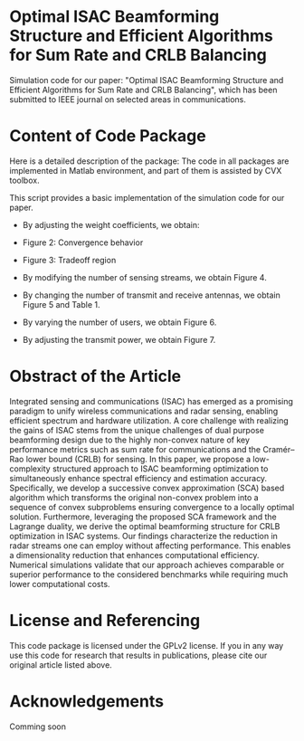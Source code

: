 # Optimal ISAC Beamforming Structure and Efficient Algorithms for Sum Rate and CRLB Balancing
Simulation code for our paper: "Optimal ISAC Beamforming Structure and Efficient Algorithms for Sum Rate and CRLB Balancing", which has been submitted to IEEE journal on selected areas in communications.

# Content of Code Package
Here is a detailed description of the package:
The code in all packages are implemented in Matlab environment, and part of them is assisted by CVX toolbox.

This script provides a basic implementation of the simulation code for our paper. 

- By adjusting the weight coefficients, we obtain:
 - Figure 2: Convergence behavior
 - Figure 3: Tradeoff region

- By modifying the number of sensing streams, we obtain Figure 4.
- By changing the number of transmit and receive antennas, we obtain Figure 5 and Table 1.
- By varying the number of users, we obtain Figure 6.
- By adjusting the transmit power, we obtain Figure 7.

# Obstract of the Article
Integrated sensing and communications (ISAC) has emerged as a promising paradigm to unify wireless communications and radar sensing, enabling efficient spectrum and hardware utilization. A core challenge with realizing the gains of ISAC stems from the unique challenges of dual purpose beamforming design due to the highly non-convex nature of key performance metrics such as sum rate for communications and the Cramér–Rao lower bound (CRLB) for sensing. In this paper, we propose a low-complexity structured approach to ISAC beamforming optimization to simultaneously enhance spectral efficiency and estimation accuracy. Specifically, we develop a successive convex approximation (SCA) based algorithm which transforms the original non-convex problem into a sequence of  convex subproblems ensuring convergence to a locally optimal solution. Furthermore, leveraging the proposed SCA framework and the Lagrange duality, we derive the optimal beamforming structure for CRLB optimization in ISAC systems. Our findings characterize the reduction in radar streams one can employ without affecting performance. This enables a dimensionality reduction that enhances computational efficiency. Numerical simulations validate that our approach achieves comparable or superior performance to the considered benchmarks while requiring much lower computational costs.

# License and Referencing
This code package is licensed under the GPLv2 license. If you in any way use this code for research that results in publications, please cite our original article listed above.

# Acknowledgements
Comming soon
